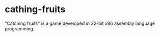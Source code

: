 # cathing-fruits
"Catching fruits" is a game developed in 32-bit x86 assembly language programming.
